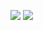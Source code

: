 <a href=""><img align="top" src="https://github-readme-stats.vercel.app/api?username=CyberPotat42&count_private=true&show_icons=true&theme=tokyonight&include_all_commits=true&hide_border=true&hide_rank=true&disable_animations=true" /></a>
<a href=""><img align="top" src="https://github-readme-stats.vercel.app/api/top-langs/?username=CyberPotat42&theme=tokyonight&hide_border=true&exclude_repo=Marks-Parser&layout=compact&langs_count=6" /></a>
